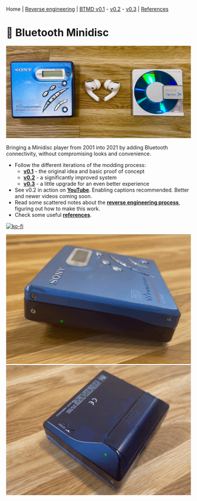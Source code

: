 Home |
[Reverse engineering](re.md) |
[BTMD v0.1](v0.1.md) -
[v0.2](v0.2.md) -
[v0.3](v0.3.md) |
[References](refs.md)

# 💽 Bluetooth Minidisc

![](img/btmd2_1280.jpeg)

Bringing a Minidisc player from 2001 into 2021 by adding Bluetooth connectivity, without compromising looks and convenience.

- Follow the different iterations of the modding process:
  - [**v0.1**](v0.1.md) - the original idea and basic proof of concept
  - [**v0.2**](v0.2.md) - a significantly improved system
  - [**v0.3**](v0.3.md) - a little upgrade for an even better experience
- See v0.2 in action on [**YouTube**](https://www.youtube.com/@btmdberlin6980/videos). Enabling captions recommended. Better and newer videos coming soon.
- Read some scattered notes about the [**reverse engineering process**](re.md), figuring out how to make this work.
- Check some useful [**references**](refs.md).

[![ko-fi](https://ko-fi.com/img/githubbutton_sm.svg)](https://ko-fi.com/M4M3I2NCA)

![](img/blinktop.gif) ![](img/blinkbottom.gif)
